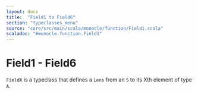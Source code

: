 ```yaml
---
layout: docs
title:  "Field1 to Field6"
section: "typeclasses_menu"
source: "core/src/main/scala/monocle/function/Field1.scala"
scaladoc: "#monocle.function.Field1"
---
```

# Field1 - Field6

`FieldX` is a typeclass that defines a `Lens` from an `S` to its Xth element of type `A`.

